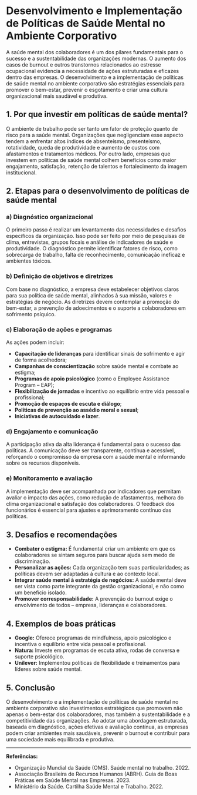 
# Desenvolvimento e Implementação de Políticas de Saúde Mental no Ambiente Corporativo

A saúde mental dos colaboradores é um dos pilares fundamentais para o sucesso e a sustentabilidade das organizações modernas. O aumento dos casos de burnout e outros transtornos relacionados ao estresse ocupacional evidencia a necessidade de ações estruturadas e eficazes dentro das empresas. O desenvolvimento e a implementação de políticas de saúde mental no ambiente corporativo são estratégias essenciais para promover o bem-estar, prevenir o esgotamento e criar uma cultura organizacional mais saudável e produtiva.

## 1. **Por que investir em políticas de saúde mental?**

O ambiente de trabalho pode ser tanto um fator de proteção quanto de risco para a saúde mental. Organizações que negligenciam esse aspecto tendem a enfrentar altos índices de absenteísmo, presenteísmo, rotatividade, queda de produtividade e aumento de custos com afastamentos e tratamentos médicos. Por outro lado, empresas que investem em políticas de saúde mental colhem benefícios como maior engajamento, satisfação, retenção de talentos e fortalecimento da imagem institucional.

## 2. **Etapas para o desenvolvimento de políticas de saúde mental**

### a) **Diagnóstico organizacional**

O primeiro passo é realizar um levantamento das necessidades e desafios específicos da organização. Isso pode ser feito por meio de pesquisas de clima, entrevistas, grupos focais e análise de indicadores de saúde e produtividade. O diagnóstico permite identificar fatores de risco, como sobrecarga de trabalho, falta de reconhecimento, comunicação ineficaz e ambientes tóxicos.

### b) **Definição de objetivos e diretrizes**

Com base no diagnóstico, a empresa deve estabelecer objetivos claros para sua política de saúde mental, alinhados à sua missão, valores e estratégias de negócio. As diretrizes devem contemplar a promoção do bem-estar, a prevenção de adoecimentos e o suporte a colaboradores em sofrimento psíquico.

### c) **Elaboração de ações e programas**

As ações podem incluir:

- **Capacitação de lideranças** para identificar sinais de sofrimento e agir de forma acolhedora;
- **Campanhas de conscientização** sobre saúde mental e combate ao estigma;
- **Programas de apoio psicológico** (como o Employee Assistance Program – EAP);
- **Flexibilização de jornadas** e incentivo ao equilíbrio entre vida pessoal e profissional;
- **Promoção de espaços de escuta e diálogo**;
- **Políticas de prevenção ao assédio moral e sexual**;
- **Iniciativas de autocuidado e lazer**.

### d) **Engajamento e comunicação**

A participação ativa da alta liderança é fundamental para o sucesso das políticas. A comunicação deve ser transparente, contínua e acessível, reforçando o compromisso da empresa com a saúde mental e informando sobre os recursos disponíveis.

### e) **Monitoramento e avaliação**

A implementação deve ser acompanhada por indicadores que permitam avaliar o impacto das ações, como redução de afastamentos, melhora do clima organizacional e satisfação dos colaboradores. O feedback dos funcionários é essencial para ajustes e aprimoramento contínuo das políticas.

## 3. **Desafios e recomendações**

- **Combater o estigma:** É fundamental criar um ambiente em que os colaboradores se sintam seguros para buscar ajuda sem medo de discriminação.
- **Personalizar as ações:** Cada organização tem suas particularidades; as políticas devem ser adaptadas à cultura e ao contexto local.
- **Integrar saúde mental à estratégia de negócios:** A saúde mental deve ser vista como parte integrante da gestão organizacional, e não como um benefício isolado.
- **Promover corresponsabilidade:** A prevenção do burnout exige o envolvimento de todos – empresa, lideranças e colaboradores.

## 4. **Exemplos de boas práticas**

- **Google:** Oferece programas de mindfulness, apoio psicológico e incentiva o equilíbrio entre vida pessoal e profissional.
- **Natura:** Investe em programas de escuta ativa, rodas de conversa e suporte psicológico.
- **Unilever:** Implementou políticas de flexibilidade e treinamentos para líderes sobre saúde mental.

## 5. **Conclusão**

O desenvolvimento e a implementação de políticas de saúde mental no ambiente corporativo são investimentos estratégicos que promovem não apenas o bem-estar dos colaboradores, mas também a sustentabilidade e a competitividade das organizações. Ao adotar uma abordagem estruturada, baseada em diagnóstico, ações efetivas e avaliação contínua, as empresas podem criar ambientes mais saudáveis, prevenir o burnout e contribuir para uma sociedade mais equilibrada e produtiva.

---
**Referências:**
- Organização Mundial da Saúde (OMS). Saúde mental no trabalho. 2022.
- Associação Brasileira de Recursos Humanos (ABRH). Guia de Boas Práticas em Saúde Mental nas Empresas. 2023.
- Ministério da Saúde. Cartilha Saúde Mental e Trabalho. 2022.
```
